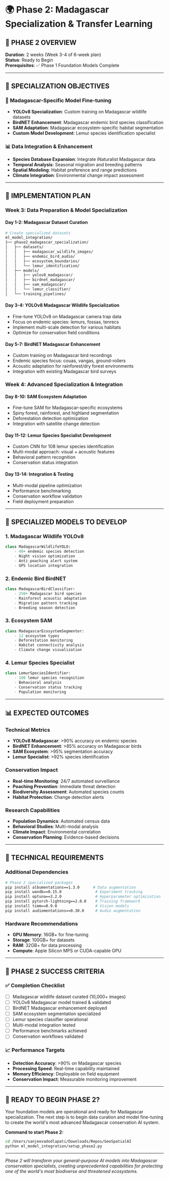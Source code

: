 # 🌍 Phase 2: Madagascar Specialization & Transfer Learning

## 🎯 PHASE 2 OVERVIEW
**Duration**: 2 weeks (Week 3-4 of 6-week plan)  
**Status**: Ready to Begin  
**Prerequisites**: ✅ Phase 1 Foundation Models Complete

---

## 🔬 SPECIALIZATION OBJECTIVES

### 🦎 **Madagascar-Specific Model Fine-tuning**
- **YOLOv8 Specialization**: Custom training on Madagascar wildlife datasets
- **BirdNET Enhancement**: Madagascar endemic bird species classification
- **SAM Adaptation**: Madagascar ecosystem-specific habitat segmentation
- **Custom Model Development**: Lemur species identification specialist

### 📊 **Data Integration & Enhancement**
- **Species Database Expansion**: Integrate iNaturalist Madagascar data
- **Temporal Analysis**: Seasonal migration and breeding patterns
- **Spatial Modeling**: Habitat preference and range predictions
- **Climate Integration**: Environmental change impact assessment

---

## 🚀 IMPLEMENTATION PLAN

### **Week 3: Data Preparation & Model Specialization**

#### Day 1-2: Madagascar Dataset Curation
```bash
# Create specialized datasets
ml_model_integration/
├── phase2_madagascar_specialization/
│   ├── datasets/
│   │   ├── madagascar_wildlife_images/
│   │   ├── endemic_bird_audio/
│   │   ├── ecosystem_boundaries/
│   │   └── lemur_identification/
│   ├── models/
│   │   ├── yolov8_madagascar/
│   │   ├── birdnet_madagascar/
│   │   ├── sam_madagascar/
│   │   └── lemur_classifier/
│   └── training_pipelines/
```

#### Day 3-4: YOLOv8 Madagascar Wildlife Specialization
- Fine-tune YOLOv8 on Madagascar camera trap data
- Focus on endemic species: lemurs, fossas, tenrecs
- Implement multi-scale detection for various habitats
- Optimize for conservation field conditions

#### Day 5-7: BirdNET Madagascar Enhancement
- Custom training on Madagascar bird recordings
- Endemic species focus: couas, vangas, ground-rollers
- Acoustic adaptation for rainforest/dry forest environments
- Integration with existing Madagascar bird surveys

### **Week 4: Advanced Specialization & Integration**

#### Day 8-10: SAM Ecosystem Adaptation
- Fine-tune SAM for Madagascar-specific ecosystems
- Spiny forest, rainforest, and highland segmentation
- Deforestation detection optimization
- Integration with satellite change detection

#### Day 11-12: Lemur Species Specialist Development
- Custom CNN for 108 lemur species identification
- Multi-modal approach: visual + acoustic features
- Behavioral pattern recognition
- Conservation status integration

#### Day 13-14: Integration & Testing
- Multi-modal pipeline optimization
- Performance benchmarking
- Conservation workflow validation
- Field deployment preparation

---

## 🎯 SPECIALIZED MODELS TO DEVELOP

### 1. **Madagascar Wildlife YOLOv8**
```python
class MadagascarWildlifeYOLO:
    - 40+ endemic species detection
    - Night vision optimization
    - Anti-poaching alert system
    - GPS location integration
```

### 2. **Endemic Bird BirdNET**
```python
class MadagascarBirdClassifier:
    - 250+ Madagascar bird species
    - Rainforest acoustic adaptation
    - Migration pattern tracking
    - Breeding season detection
```

### 3. **Ecosystem SAM**
```python
class MadagascarEcosystemSegmenter:
    - 12 ecosystem types
    - Deforestation monitoring
    - Habitat connectivity analysis
    - Climate change visualization
```

### 4. **Lemur Species Specialist**
```python
class LemurSpeciesIdentifier:
    - 108 lemur species recognition
    - Behavioral analysis
    - Conservation status tracking
    - Population monitoring
```

---

## 📊 EXPECTED OUTCOMES

### **Technical Metrics**
- **YOLOv8 Madagascar**: >90% accuracy on endemic species
- **BirdNET Enhancement**: >85% accuracy on Madagascar birds
- **SAM Ecosystem**: >95% segmentation accuracy
- **Lemur Specialist**: >92% species identification

### **Conservation Impact**
- **Real-time Monitoring**: 24/7 automated surveillance
- **Poaching Prevention**: Immediate threat detection
- **Biodiversity Assessment**: Automated species counts
- **Habitat Protection**: Change detection alerts

### **Research Capabilities**
- **Population Dynamics**: Automated census data
- **Behavioral Studies**: Multi-modal analysis
- **Climate Impact**: Environmental correlation
- **Conservation Planning**: Evidence-based decisions

---

## 🔧 TECHNICAL REQUIREMENTS

### **Additional Dependencies**
```bash
# Phase 2 specialized packages
pip install albumentations==1.3.0      # Data augmentation
pip install wandb==0.15.0               # Experiment tracking  
pip install optuna==3.2.0               # Hyperparameter optimization
pip install pytorch-lightning==2.0.0    # Training framework
pip install timm==0.9.0                 # Vision models
pip install audiomentations==0.30.0     # Audio augmentation
```

### **Hardware Recommendations**
- **GPU Memory**: 16GB+ for fine-tuning
- **Storage**: 100GB+ for datasets
- **RAM**: 32GB+ for data processing
- **Compute**: Apple Silicon MPS or CUDA-capable GPU

---

## 🌟 PHASE 2 SUCCESS CRITERIA

### ✅ **Completion Checklist**
- [ ] Madagascar wildlife dataset curated (10,000+ images)
- [ ] YOLOv8 Madagascar model trained & validated
- [ ] BirdNET Madagascar enhancement deployed
- [ ] SAM ecosystem segmentation specialized
- [ ] Lemur species classifier operational
- [ ] Multi-modal integration tested
- [ ] Performance benchmarks achieved
- [ ] Conservation workflows validated

### 📈 **Performance Targets**
- **Detection Accuracy**: >90% on Madagascar species
- **Processing Speed**: Real-time capability maintained
- **Memory Efficiency**: Deployable on field equipment
- **Conservation Impact**: Measurable monitoring improvement

---

## 🚀 **READY TO BEGIN PHASE 2?**

Your foundation models are operational and ready for Madagascar specialization. The next step is to begin data curation and model fine-tuning to create the world's most advanced Madagascar conservation AI system.

**Command to start Phase 2:**
```bash
cd /Users/sanjeevadodlapati/Downloads/Repos/GeoSpatialAI
python ml_model_integration/setup_phase2.py
```

---

*Phase 2 will transform your general-purpose AI models into Madagascar conservation specialists, creating unprecedented capabilities for protecting one of the world's most biodiverse and threatened ecosystems.*
